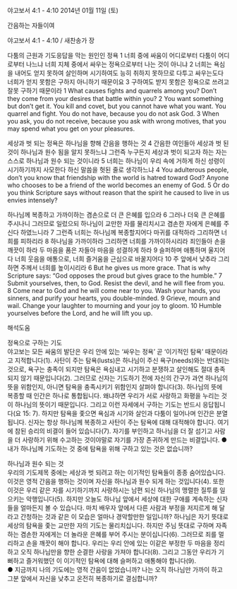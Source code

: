 야고보서 4:1 - 4:10 
2014년 01월 11일 (토)

간음하는 자들이여



야고보서 4:1 - 4:10 / 새찬송가  장


다툼의 근원과 기도응답을 막는 원인인 정욕
1 너희 중에 싸움이 어디로부터 다툼이 어디로부터 나느냐 너희 지체 중에서 싸우는 정욕으로부터 나는 것이 아니냐 2 너희는 욕심을 내어도 얻지 못하여 살인하며 시기하여도 능히 취하지 못하므로 다투고 싸우는도다 너희가 얻지 못함은 구하지 아니하기 때문이요 3 구하여도 받지 못함은 정욕으로 쓰려고 잘못 구하기 때문이라
1 What causes fights and quarrels among you? Don’t they come from your desires that battle within you? 2 You want something but don’t get it. You kill and covet, but you cannot have what you want. You quarrel and fight. You do not have, because you do not ask God. 3 When you ask, you do not receive, because you ask with wrong motives, that you may spend what you get on your pleasures.   

세상과 벗 되는 정욕은 하나님을 향해 간음을 행하는 것
4 간음한 여인들아 세상과 벗 된 것이 하나님과 원수 됨을 알지 못하느냐 그런즉 누구든지 세상과 벗이 되고자 하는 자는 스스로 하나님과 원수 되는 것이니라 5 너희는 하나님이 우리 속에 거하게 하신 성령이 시기하기까지 사모한다 하신 말씀을 헛된 줄로 생각하느냐
4 You adulterous people, don’t you know that friendship with the world is hatred toward God? Anyone who chooses to be a friend of the world becomes an enemy of God. 5 Or do you think Scripture says without reason that the spirit he caused to live in us envies intensely?   

하나님께 복종하고 가까이하는 겸손으로 더 큰 은혜를 입으라 
6 그러나 더욱 큰 은혜를 주시나니 그러므로 일렀으되 하나님이 교만한 자를 물리치시고 겸손한 자에게 은혜를 주신다 하였느니라 7 그런즉 너희는 하나님께 복종할지어다 마귀를 대적하라 그리하면 너희를 피하리라 8 하나님을 가까이하라 그리하면 너희를 가까이하시리라 죄인들아 손을 깨끗이 하라 두 마음을 품은 자들아 마음을 성결하게 하라 9 슬퍼하며 애통하며 울지어다 너희 웃음을 애통으로, 너희 즐거움을 근심으로 바꿀지어다 10 주 앞에서 낮추라 그리하면 주께서 너희를 높이시리라
6 But he gives us more grace. That is why Scripture says: “God opposes the proud but gives grace to the humble.” 7 Submit yourselves, then, to God. Resist the devil, and he will flee from you. 8 Come near to God and he will come near to you. Wash your hands, you sinners, and purify your hearts, you double-minded. 9 Grieve, mourn and wail. Change your laughter to mourning and your joy to gloom. 10 Humble yourselves before the Lord, and he will lift you up.

해석도움





정욕으로 구하는 기도  
야고보는 모든 싸움의 발단은 우리 안에 있는 ‘싸우는 정욕’ 곧 ‘이기적인 탐욕’ 때문이라고 지적합니다(1). 사탄이 주는 탐욕(lusts)은 하나님이 주신 욕구(needs)와는 반대되는 것으로, 욕구는 충족이 되지만 탐욕은 욕심내고 시기하고 분쟁하고 살인해도 절대 충족되지 않기 때문입니다(2). 그러므로 신자는 기도하기 전에 자신의 간구가 과연 하나님의 뜻을 위함인지, 아니면 탐욕을 충족시키기 위함인지 살펴야 합니다(3). 하나님의 뜻에 복종할 때 인간은 하나로 통합됩니다. 왜냐하면 우리가 서로 사랑하고 화평을 누리는 것이 하나님의 뜻이기 때문입니다. 그리고 이런 자세에서 구하는 기도는 반드시 응답됩니다(요 15: 7). 하지만 탐욕을 좇으면 욕심과 시기와 살인과 다툼이 일어나며 인간은 분열됩니다. 신자는 항상 하나님께 복종하고 사탄이 주는 탐욕에 대해 대적해야 합니다. 여기에 참된 승리의 비결이 들어 있습니다(7). 자기를 부인하고 하나님을 더 잘 섬기고 사람을 더 사랑하기 위해 수고하는 것이야말로 자기를 가장 존귀하게 만드는 비결입니다. 
● 내가 하나님께 기도하는 것 중에 탐욕을 위해 구하고 있는 것은 없습니까? 

하나님과 원수 되는 것  
우리의 기도제목 중에는 세상과 벗 되려고 하는 이기적인 탐욕들이 종종 숨어있습니다. 이것은 영적 간음을 행하는 것이며 자신을 하나님과 원수 되게 하는 것입니다(4). 또한 이것은 우리 같은 자를 시기하기까지 사랑하시는 남편 되신 하나님의 맹렬한 질투를 일으키는 악행입니다(5). 하지만 오늘도 하나님 앞에서 세상에 대한 구애를 계속하는 신자들을 얼마든지 볼 수 있습니다. 마치 배우자 앞에서 다른 사람과 부정을 저지르게 해 달라고 간청하는 것과 같은 이 모습은 얼마나 경악할만한 일입니까? 하나님은 자기 뜻대로 세상의 탐욕을 좇는 교만한 자의 기도는 물리치십니다. 하지만 주님 뜻대로 구하며 자족하는 겸손한 자에게는 더 놀라운 은혜를 부어 주시는 분이십니다(6). 그러므로 죄를 멀리하고 손을 깨끗이 해야 합니다. 우리는 우리 안에 있는 이같은 부정한 두 마음을 정리하고 오직 하나님만을 향한 순결한 사랑을 가져야 합니다(8). 그리고 그동안 우리가 기뻐하고 즐거워했던 이 이기적인 탐욕에 대해 슬퍼하고 애통해야 합니다(9).  
● 지금까지 나의 기도에는 영적 간음이 없었습니까? 나는 오직 하나님만 가까이 하고 그분 앞에서 자신을 낮추고 온전히 복종하기로 결심합니까?